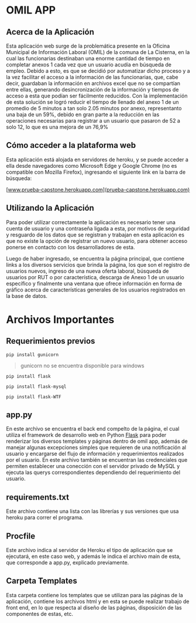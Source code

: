 
# OMIL APP

## Acerca de la Aplicación

Esta aplicación web surge de la problemática presente en la Oficina Municipal de Información Laboral (OMIL) de la comuna de La Cisterna, en la cual las funcionarias destinaban una enorme cantidad de tiempo en completar anexos 1 cada vez que un usuario acudía en búsqueda de empleo. Debido a esto, es que se decidió por automatizar dicho proceso y a la vez facilitar el acceso a la información de las funcionarias, que, cabe decir, guardaban la información en archivos excel que no se compartían entre ellas, generando desincronización de la información y tiempos de acceso a esta que podían ser fácilmente reducidos. Con la implementación de esta solución se logró reducir el tiempo de llenado del anexo 1 de un promedio de 5 minutos a tan solo 2.05 minutos por anexo, representanto una baja de un 59%, debido en gran parte a la reducción en las operaciones necesarias para registrar a un usuario que pasaron de 52 a solo 12, lo que es una mejora de un 76,9%

## Cómo acceder a la plataforma web

Esta aplicación está alojada en servidores de heroku, y se puede acceder a ella desde navegadores como Microsoft Edge y Google Chrome (no es compatible con Mozilla Firefox), ingresando el siguiente link en la barra de búsqueda:  

[www.prueba-capstone.herokuapp.com](prueba-capstone.herokuapp.com)


## Utilizando la Aplicación

Para poder utilizar correctamente la aplicación es necesario tener una cuenta de usuario y una contraseña ligada a esta, por motivos de seguridad y resguardo de los datos que se registran y trabajan en esta aplicación es que no existe la opción de registrar un nuevo usuario, para obtener acceso ponerse en contacto con los desarrolladores de esta.

Luego de haber ingresado, se encuentra la página principal, que contiene links a los diversos servicios que brinda la página, los que son el registro de usuarios nuevos, ingreso de una nueva oferta laboral, búsqueda de usuarios por RUT o por característica, descarga de Anexo 1 de un usuario específico y finalmente una ventana que ofrece información en forma de gráfico acerca de características generales de los usuarios registrados en la base de datos.

# Archivos Importantes

## Requerimientos previos 

` pip install gunicorn `
> gunicorn no se encuentra disponible para windows

` pip install flask `

` pip install flask-mysql `

` pip install flask-WTF `

## app.py

En este archivo se encuentra el back end compelto de la página, el cual utiliza el framework de desarrollo web en Python [Flask](https://flask.palletsprojects.com/en/1.1.x/)  para poder renderizar los diversos templates y páginas dentro de omil app, además de manejar algunas excepciones simples que requieren de una notificación al usuario y encargarse del flujo de información y requerimientos realizados por el usuario. En este archivo también se encuentran las credenciales que permiten establecer una conección con el servidor privado de MySQL y ejecuta las querys correspondientes dependiendo del requerimiento del usuario.

## requirements.txt

Este archivo contiene una lista con las librerías y sus versiones que usa heroku para correr el programa. 


## Procfile

Este archivo indica al servidor de Heroku el tipo de aplicación que se ejecutará, en este caso web, y además le indica el archivo main de esta, que corresponde a app.py, explicado previamente. 

## Carpeta Templates

Esta carpeta contiene los templates que se utilizan para las páginas de la aplicación, contiene los archivos html y en esta se puede realizar trabajo de front end, en lo que respecta al diseño de las páginas, disposición de las componentes de estas, etc.

